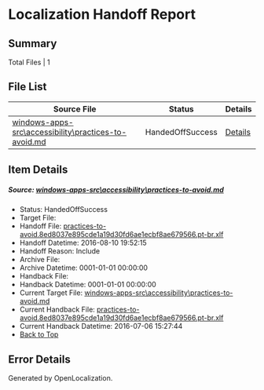 # <a name='report-top'></a> Localization Handoff Report

## Summary
 Total Files | 1

## File List
 Source File | Status | Details 
 ----------- | ------ | ------- 
 [windows-apps-src\accessibility\practices-to-avoid.md](https://github.com/Microsoft/windows-apps/blob/014fb096817a25651188821fa59b202d260781d5/windows-apps-src/accessibility/practices-to-avoid.md) | HandedOffSuccess | [Details](#382899f038e2ac2ad6e34e98b3ba4849e9685d1040)

## Item Details
##### <a name='382899f038e2ac2ad6e34e98b3ba4849e9685d1040'></a> Source: [windows-apps-src\accessibility\practices-to-avoid.md](https://github.com/Microsoft/windows-apps/blob/014fb096817a25651188821fa59b202d260781d5/windows-apps-src/accessibility/practices-to-avoid.md)
* Status: HandedOffSuccess
* Target File: 
* Handoff File: [practices-to-avoid.8ed8037e895cde1a19d30fd6ae1ecbf8ae679566.pt-br.xlf](https://github.com/Microsoft/WDG.handoff/blob/d13e81296675a65200c75a0d4af4804b370e9ac7/ol-handoff/Microsoft/windows-apps.pt-br/master/practices-to-avoid.8ed8037e895cde1a19d30fd6ae1ecbf8ae679566.pt-br.xlf)
* Handoff Datetime: 2016-08-10 19:52:15
* Handoff Reason: Include
* Archive File: 
* Archive Datetime: 0001-01-01 00:00:00
* Handback File: 
* Handback Datetime: 0001-01-01 00:00:00
* Current Target File: [windows-apps-src\accessibility\practices-to-avoid.md](https://github.com/Microsoft/windows-apps.pt-br/blob/b7cc1700e5930854bd1f5cdef3b4a27520adc15a/windows-apps-src/accessibility/practices-to-avoid.md)
* Current Handback File: [practices-to-avoid.8ed8037e895cde1a19d30fd6ae1ecbf8ae679566.pt-br.xlf](https://github.com/Microsoft/WDG.handback/blob/7d943cc6c136850b0652613949438de118f8068c/ol-handback/Microsoft/windows-apps.pt-br/master/practices-to-avoid.8ed8037e895cde1a19d30fd6ae1ecbf8ae679566.pt-br.xlf)
* Current Handback Datetime: 2016-07-06 15:27:44
* [Back to Top](#report-top)


## Error Details

Generated by OpenLocalization.
